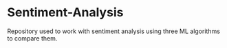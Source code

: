 # Sentiment-Analysis
Repository used to work with sentiment analysis using three ML algorithms to compare them.
